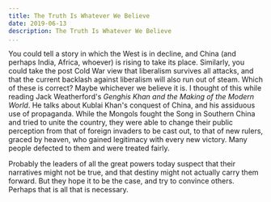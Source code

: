 ```yaml
---
title: The Truth Is Whatever We Believe
date: 2019-06-13
description: The Truth Is Whatever We Believe
...
```


You could tell a story in which the West is in decline, and China (and
perhaps India, Africa, whoever) is rising to take its place. Similarly,
you could take the post Cold War view that liberalism survives all
attacks, and that the current backlash against liberalism will also run
out of steam. Which of these is correct? Maybe whichever we believe it
is. I thought of this while reading Jack Weatherford's *Genghis Khan and
the Making of the Modern World*. He talks about Kublai Khan's conquest
of China, and his assiduous use of propaganda. While the Mongols fought
the Song in Southern China and tried to unite the country, they were
able to change their public perception from that of foreign invaders to
be cast out, to that of new rulers, graced by heaven, who gained
legitimacy with every new victory. Many people defected to them and were
treated fairly.

Probably the leaders of all the great powers today suspect that their
narratives might not be true, and that destiny might not actually carry
them forward. But they hope it to be the case, and try to convince
others. Perhaps that is all that is necessary.
